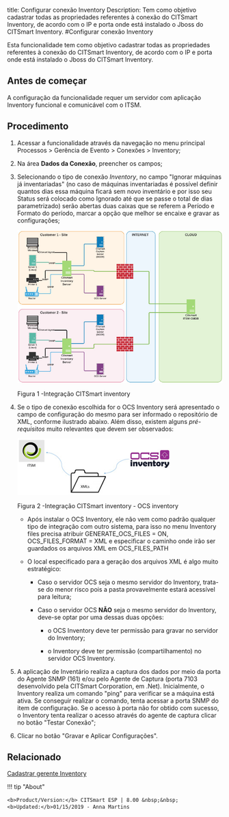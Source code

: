 title: Configurar conexão Inventory
Description: Tem como objetivo cadastrar todas as propriedades referentes à conexão do CITSmart Inventory, de acordo com o IP e porta onde está instalado o Jboss do CITSmart Inventory.
#Configurar conexão Inventory

Esta funcionalidade tem como objetivo cadastrar todas as propriedades referentes
à conexão do CITSmart Inventory, de acordo com o IP e porta onde está instalado
o Jboss do CITSmart Inventory.

Antes de começar
--------------------

A configuração da funcionalidade requer um servidor com aplicação Inventory
funcional e comunicável com o ITSM.

Procedimento
----------------

1.  Acessar a funcionalidade através da navegação no menu principal Processos \>
    Gerência de Evento \> Conexões \> Inventory;

2.  Na área **Dados da Conexão**, preencher os campos;

3.  Selecionando o tipo de conexão *Inventory*, no campo "Ignorar máquinas já
    inventariadas" (no caso de máquinas inventariadas é possível definir quantos
    dias essa máquina ficará sem novo inventário e por isso seu Status será
    colocado como Ignorado até que se passe o total de dias parametrizado) serão
    abertas duas caixas que se referem a Período e Formato do período, marcar a
    opção que melhor se encaixe e gravar as configurações;

    ![inventory integracao](images/conexao-inventory.jpg)

       Figura 1 -Integração CITSmart inventory


4.  Se o tipo de conexão escolhida for o OCS Inventory será apresentado o campo de configuração do mesmo para ser informado o repositório de XML, conforme ilustrado abaixo. Além disso, existem alguns *pré-requisitos* muito relevantes que devem ser observados:

    ![ocs](images/conexao-inventory-2.jpg)
   
    Figura 2 -Integração CITSmart inventory - OCS inventory


     -   Após instalar o OCS Inventory, ele não vem como padrão qualquer tipo de
         integração com outro sistema, para isso no menu Inventory files precisa
         atribuir GENERATE_OCS_FILES = ON, OCS_FILES_FORMAT = XML e especificar o
         caminho onde irão ser guardados os arquivos XML em OCS_FILES_PATH

    -   O local especificado para a geração dos arquivos XML é algo muito
        estratégico:

        -   Caso o servidor OCS seja o mesmo servidor do Inventory, trata-se do
            menor risco pois a pasta provavelmente estará acessível para leitura;

        -   Caso o servidor OCS **NÃO** seja o mesmo servidor do Inventory, deve-se
            optar por uma dessas duas opções:

            -   o OCS Inventory deve ter permissão para gravar no servidor do
                Inventory;

            -   o Inventory deve ter permissão (compartilhamento) no servidor OCS
                Inventory.

5.  A aplicação de Inventário realiza a captura dos dados por meio da porta do
    Agente SNMP (161) e/ou pelo Agente de Captura (porta 7103 desenvolvido pela
    CITSmart Corporation, em .Net). Inicialmente, o Inventory realiza um comando
    "ping" para verificar se a máquina está ativa. Se conseguir realizar o
    comando, tenta acessar a porta SNMP do item de configuração. Se o acesso à
    porta não for obtido com sucesso, o Inventory tenta realizar o acesso
    através do agente de captura clicar no botão "Testar Conexão";

6.  Clicar no botão "Gravar e Aplicar Configurações".

Relacionado
-------

[Cadastrar gerente Inventory](/pt-br/citsmart-esp-8/processes/event/configuration/register-inventory-manager.html)



!!! tip "About"

    <b>Product/Version:</b> CITSmart ESP | 8.00 &nbsp;&nbsp;
    <b>Updated:</b>01/15/2019 - Anna Martins
